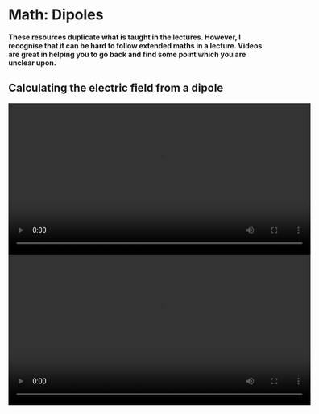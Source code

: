 # Math: Dipoles

**These resources duplicate what is taught in the lectures. However, I recognise that it can be hard to follow extended maths in a lecture. Videos are great in helping you to go back and find some point which you are unclear upon.**

## Calculating the electric field from a dipole

<video width="600" controls>
  <source src="https://www.nottingham.ac.uk/~ppzmis/PHYS3009/M4a.mp4" type="video/mp4">
  Your browser does not support the video tag.
  <p><em>The field due to a dipole</em></p>
</video>


<video width="600" controls>
  <source src="https://www.nottingham.ac.uk/~ppzmis/PHYS3009/M4b.mp4" type="video/mp4">
  Your browser does not support the video tag.
  <p><em>Potential energy due to rotating a dipole and the origin of dispersion forces</em></p>
</video>
